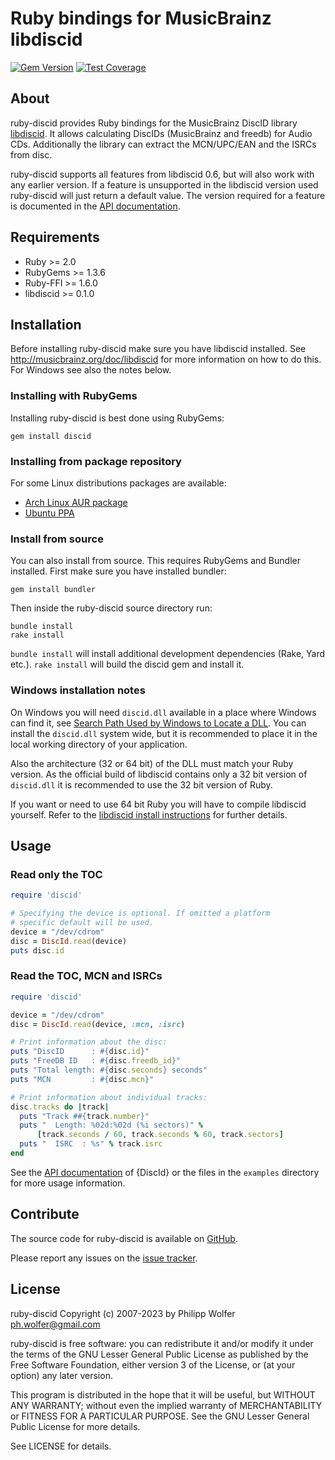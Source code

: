 # Ruby bindings for MusicBrainz libdiscid
[![Gem Version](https://badge.fury.io/rb/discid.svg)](http://badge.fury.io/rb/discid)
[![Test Coverage](https://phw.srht.site/ruby-discid/coverage/coverage_badge_total.svg)](https://phw.srht.site/ruby-discid/coverage/)

## About
ruby-discid provides Ruby bindings for the MusicBrainz DiscID library [libdiscid](http://musicbrainz.org/doc/libdiscid).
It allows calculating DiscIDs (MusicBrainz and freedb) for Audio CDs. Additionally
the library can extract the MCN/UPC/EAN and the ISRCs from disc.

ruby-discid supports all features from libdiscid 0.6, but will also work with
any earlier version. If a feature is unsupported in the libdiscid version used
ruby-discid will just return a default value. The version required for a feature
is documented in the [API documentation](http://www.rubydoc.info/github/phw/ruby-discid/master).

## Requirements
* Ruby >= 2.0
* RubyGems >= 1.3.6
* Ruby-FFI >= 1.6.0
* libdiscid >= 0.1.0

## Installation
Before installing ruby-discid make sure you have libdiscid installed. See
http://musicbrainz.org/doc/libdiscid for more information on how to do this.
For Windows see also the notes below.

### Installing with RubyGems
Installing ruby-discid is best done using RubyGems:

    gem install discid

### Installing from package repository
For some Linux distributions packages are available:

* [Arch Linux AUR package](https://aur.archlinux.org/packages/ruby-discid/)
* [Ubuntu PPA](https://launchpad.net/~musicbrainz-developers/+archive/ubuntu/stable)

### Install from source
You can also install from source. This requires RubyGems and Bundler installed.
First make sure you have installed bundler:

    gem install bundler

Then inside the ruby-discid source directory run:

    bundle install
    rake install

`bundle install` will install additional development dependencies (Rake,
Yard etc.). `rake install` will build the discid gem and install it.

### Windows installation notes
On Windows you will need `discid.dll` available in a place where Windows can
find it, see [Search Path Used by Windows to Locate a DLL](https://msdn.microsoft.com/en-us/library/7d83bc18.aspx).
You can install the `discid.dll` system wide, but it is recommended to place
it in the local working directory of your application.

Also the architecture (32 or 64 bit) of the DLL must match your Ruby version.
As the official build of libdiscid contains only a 32 bit version of `discid.dll`
it is recommended to use the 32 bit version of Ruby.

If you want or need to use 64 bit Ruby you will have to compile libdiscid
yourself. Refer to the [libdiscid install instructions](https://github.com/metabrainz/libdiscid/blob/master/INSTALL)
for further details.

## Usage

### Read only the TOC

```ruby
require 'discid'

# Specifying the device is optional. If omitted a platform
# specific default will be used.
device = "/dev/cdrom"
disc = DiscId.read(device)
puts disc.id
```

### Read the TOC, MCN and ISRCs

```ruby
require 'discid'

device = "/dev/cdrom"
disc = DiscId.read(device, :mcn, :isrc)

# Print information about the disc:
puts "DiscID      : #{disc.id}"
puts "FreeDB ID   : #{disc.freedb_id}"
puts "Total length: #{disc.seconds} seconds"
puts "MCN         : #{disc.mcn}"

# Print information about individual tracks:
disc.tracks do |track|
  puts "Track ##{track.number}"
  puts "  Length: %02d:%02d (%i sectors)" %
      [track.seconds / 60, track.seconds % 60, track.sectors]
  puts "  ISRC  : %s" % track.isrc
end
```

See the [API documentation](https://www.rubydoc.info/gems/discid/)
of {DiscId} or the files in the `examples` directory for more usage information.

## Contribute
The source code for ruby-discid is available on
[GitHub](https://github.com/phw/ruby-discid).

Please report any issues on the
[issue tracker](https://github.com/phw/ruby-discid/issues).

## License
ruby-discid Copyright (c) 2007-2023 by Philipp Wolfer <ph.wolfer@gmail.com>

ruby-discid is free software: you can redistribute it and/or modify
it under the terms of the GNU Lesser General Public License as published by
the Free Software Foundation, either version 3 of the License, or
(at your option) any later version.

This program is distributed in the hope that it will be useful,
but WITHOUT ANY WARRANTY; without even the implied warranty of
MERCHANTABILITY or FITNESS FOR A PARTICULAR PURPOSE.  See the
GNU Lesser General Public License for more details.

See LICENSE for details.
